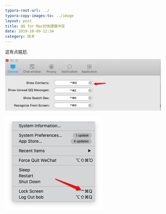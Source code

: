 ```yaml
---
typora-root-url: ../
typora-copy-images-to: ../image
layout: post
title: QQ for Mac的快捷键冲突
date: 2019-10-09 12:34
category: 技术
---
```


这有点尴尬.



![image-20191009123427418](/image/image-20191009123427418.png)

![image-20191009123502099](/image/image-20191009123502099.png)